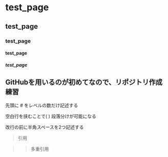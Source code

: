 # test_page
## test_page
### test_page
#### test_page 
##### test_page

## GitHubを用いるのが初めてなので、リポジトリ作成練習

先頭に # をレベルの数だけ記述する


空白行を挟むことで(  )
段落分けが可能になる

改行の前に半角スペースを2つ記述する

>引用


>>多重引用
